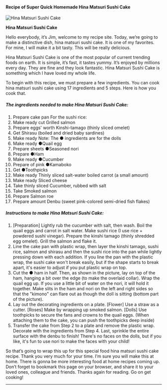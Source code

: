             

#### Recipe of Super Quick Homemade Hina Matsuri Sushi Cake

![Hina Matsuri Sushi Cake](https://img-global.cpcdn.com/recipes/4693724058615808/751x532cq70/hina-matsuri-sushi-cake-recipe-main-photo.jpg)

**Hina Matsuri Sushi Cake**

Hello everybody, it’s Jim, welcome to my recipe site. Today, we’re going to make a distinctive dish, hina matsuri sushi cake. It is one of my favorites. For mine, I will make it a bit tasty. This will be really delicious.

Hina Matsuri Sushi Cake is one of the most popular of current trending foods on earth. It is simple, it’s fast, it tastes yummy. It’s enjoyed by millions every day. They are fine and they look fantastic. Hina Matsuri Sushi Cake is something which I have loved my whole life.

To begin with this recipe, we must prepare a few ingredients. You can cook hina matsuri sushi cake using 17 ingredients and 5 steps. Here is how you cook that.

##### The ingredients needed to make Hina Matsuri Sushi Cake:

1.  Prepare cake pan For the sushi rice:
2.  Make ready cut Grilled salmon
3.  Prepare eggs' worth Kinshi-tamago (thinly sliced omelet)
4.  Get Shirasu (boiled and dried baby sardines)
5.  Make ready Note: The ● ingredients are for the dolls
6.  Make ready ●Quail egg
7.  Prepare sheets ●Seasoned nori
8.  Prepare ●Ham
9.  Make ready ●Cucumber
10.  Prepare of pink ●Kamaboko
11.  Get ●Toothpicks
12.  Make ready Thinly sliced salt-water boiled carrot (a small amount)
13.  Make ready Sliced cheese
14.  Take thinly sliced Cucumber, rubbed with salt
15.  Take Smoked salmon
16.  Prepare Salmon roe
17.  Prepare amount Denbu (sweet pink-colored semi-dried fish flakes)

##### Instructions to make Hina Matsuri Sushi Cake:

1.  \[Preparation\] Lightly rub the cucumber with salt, then wash. Boil the quail eggs and carrot in salt water. Make sushi rice (I use rice + powdered sushi vinegar). Prepare the kinshi tamago (thinly shredded egg omelet). Grill the salmon and flake it.
2.  Line the cake pan with plastic wrap, then layer the kinshi tamago, sushi rice, salmon and shirasu and then the sushi rice into the pan while lightly pressing down with each addition. If you line the pan with the plastic wrap, the sushi cake won't break easily, but if the shape starts to break apart, it's easier to adjust if you put plastic wrap on top.
3.  Cut the ● ham in half. Then, as shown in the picture, lay on top of the ham, hanging a bit over the edge (to make the overlaid collar). Wrap the quail egg up. If you use a little bit of water on the nori, it will hold it together. Make slits in the ham and nori on the left and right sides so that the "kimono" can flare out as though the doll is sitting (bottom part of the picture).
4.  Lay out the decorating ingredients on a plate. \[Flower\] Use a straw as a cutter. \[Roses\] Make by wrapping up smoked salmon. \[Dolls\] Use toothpicks to secure the fans and crowns to the quail eggs. (When attaching them to the cake, you can push the toothpicks deep inside)
5.  Transfer the cake from Step 2 to a plate and remove the plastic wrap. Decorate with the ingredients from Step 4. Last, sprinkle the entire surface with the denbu to finish! There's no faces on the dolls, but if you like, it's fun to use nori to make the faces with your child!

So that’s going to wrap this up for this special food hina matsuri sushi cake recipe. Thank you very much for your time. I’m sure you will make this at home. There is gonna be more interesting food at home recipes coming up. Don’t forget to bookmark this page on your browser, and share it to your loved ones, colleague and friends. Thanks again for reading. Go on get cooking!

* * *